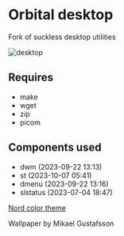 # Orbital desktop

Fork of suckless desktop utilities

![desktop](https://github.com/OrbitalOyster/desktop/edit/main/screenshot.png)

Requires
-------
- make
- wget
- zip
- picom

Components used
---------------

- dwm      (2023-09-22 13:13)
- st       (2023-10-07 05:41)
- dmenu    (2023-09-22 13:16)
- slstatus (2023-07-04 18:47)

[Nord color theme](https://www.nordtheme.com/)

Wallpaper by Mikael Gustafsson
